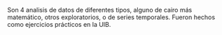 Son 4 analisis de datos de diferentes tipos, alguno de cairo más matemático, otros exploratorios, o de series temporales.
Fueron hechos como ejercicios prácticos en la UIB.

